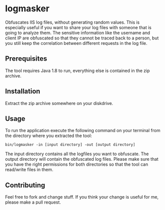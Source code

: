 # logmasker
Obfuscates IIS log files, without generating random values. This is especially useful if you want to share your log files with 
someone that is going to analyze them. The sensitive information like the username and client IP are obfuscated so that they
cannot be traced back to a person, but you still keep the correlation between different requests in the log file.

## Prerequisites
The tool requires Java 1.8 to run, everything else is contained in the zip archive.

## Installation
Extract the zip archive somewhere on your diskdrive.

## Usage
To run the application execute the following command on your terminal from the directory where you extracted the tool: 

``` shell
bin/logmasker -in [input directory] -out [output directory]
```

The input directory contains all the logfiles you want to obfuscate. The output directory will contain the obfuscated log files.
Please make sure that you have the right permissions for both directories so that the tool can read/write files in them.

## Contributing
Feel free to fork and change stuff. If you think your change is useful for me, please make a pull request.
